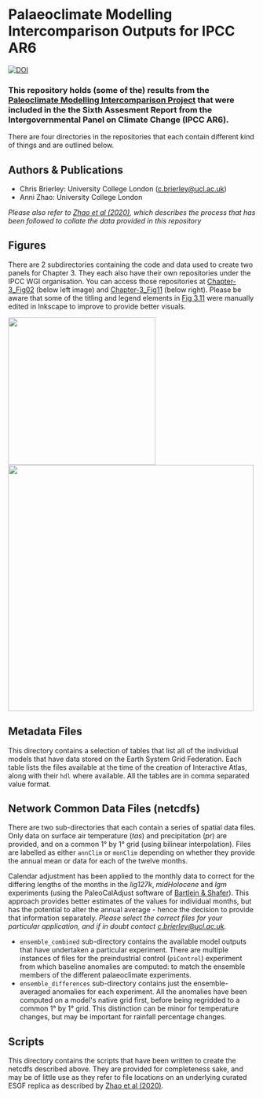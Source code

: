 
# Palaeoclimate Modelling Intercomparison Outputs for IPCC AR6
[![DOI](https://zenodo.org/badge/DOI/10.5281/zenodo.5931114.svg)](https://doi.org/10.5281/zenodo.5931114)

### This repository holds (some of the) results from the [Paleoclimate Modelling Intercomparison Project](https://pmip.lsce.ipsl.fr/) that were included in the the Sixth Assesment Report from the Intergovernmental Panel on Climate Change (IPCC AR6). 
There are four directories in the repositories that each contain different kind of things and are outlined below.

## Authors & Publications
* Chris Brierley: University College London ([c.brierley@ucl.ac.uk](mailto:c.brierley@ucl.ac.uk))
* Anni Zhao: University College London

_Please also refer to [Zhao et al (2020)](https://doi.org/10.5194/gmd-15-2475-2022), which describes the process that has been followed to collate the data provided in this repository_

## Figures
There are 2 subdirectories containing the code and data used to create two panels for Chapter 3. They each also have their own repositories under the IPCC WGI organisation. You can access those repositories at [Chapter-3_Fig02](https://github.com/IPCC-WG1/Chapter-3_Fig02b) (below left image) and [Chapter-3_Fig11](https://github.com/IPCC-WG1/Chapter-3_Fig11) (below right). Please be aware that some of the titling and legend elements in [Fig 3.11](https://github.com/IPCC-WG1/Chapter-3_Fig11) were manually edited in Inkscape to improve to provide better visuals. 

[<img src="https://github.com/pmip4/PMIP_for_AR6_Interactive_Atlas/assets/22472193/3af919c0-f320-463a-85d2-afa8e36f46c5" width="300"/>](https://github.com/IPCC-WG1/Chapter-3_Fig02b) [<img src="https://github.com/pmip4/PMIP_for_AR6_Interactive_Atlas/assets/22472193/4d9ff1c5-9b91-49e4-8826-373b62a0a152" width="500"/>](https://github.com/IPCC-WG1/Chapter-3_Fig11)




## Metadata Files
This directory contains a selection of tables that list all of the individual models that have data stored on the Earth System Grid Federation. Each table lists the files available at the time of the creation of Interactive Atlas, along with their `hdl` where available. All the tables are in comma separated value format.

## Network Common Data Files (netcdfs)
There are two sub-directories that each contain a series of spatial data files. Only data on surface air temperature (_tas_) and precipitation (_pr_) are provided, and on a common 1° by 1° grid (using bilinear interpolation). Files are labelled as either `annClim` or `monClim` depending on whether they provide the annual mean or data for each of the twelve months.

Calendar adjustment has been applied to the monthly data to correct for the differing lengths of the months in the _lig127k_, _midHolocene_ and _lgm_ experiments (using the PaleoCalAdjust software of [Bartlein & Shafer](https://doi.org/10.5194/gmd-12-3889-2019)). This approach provides better estimates of the values for individual months, but has the potential to alter the annual average - hence the decision to provide that information separately. _Please select the correct files for your particular application, and if in doubt contact [c.brierley@ucl.ac.uk](mailto:c.brierley@ucl.ac.uk)_.

- `ensemble_combined` sub-directory contains the available model outputs that have undertaken a particular experiment. There are multiple instances of files for the preindustrial control (`piControl`) experiment from which  baseline anomalies are computed: to match the ensemble members of the different palaeoclimate experiments.
- `ensemble_differences` sub-directory contains just the ensemble-averaged anomalies for each experiment. All the anomalies have been computed on a model's native grid first, before being regridded to a common 1° by 1° grid. This distinction can be minor for temperature changes, but may be important for rainfall percentage changes.

## Scripts
This directory contains the scripts that have been written to create the netcdfs described above. They are provided for completeness sake, and may be of little use as they refer to file locations on an underlying curated ESGF replica as described by [Zhao et al (2020)](https://doi.org/10.5194/gmd-15-2475-2022).
